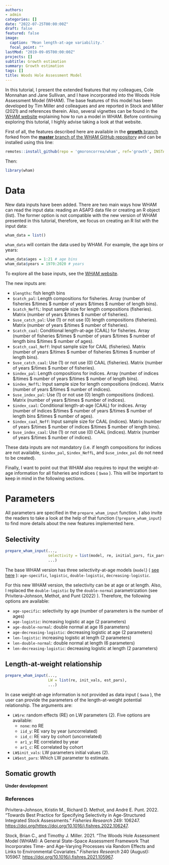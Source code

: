 ```yaml
---
authors:
- admin
categories: []
date: "2022-07-25T00:00:00Z"
draft: false
featured: false
image:
  caption: 'Mean length-at-age variability.'
  focal_point: ""
lastMod: "2019-09-05T00:00:00Z"
projects: []
subtitle: Growth estimation
summary: Growth estimation
tags: []
title: Woods Hole Assessment Model
---
```


In this tutorial, I present the extended features that my colleagues,
Cole Monnahan and Jane Sullivan, and I have incorporated into the Woods
Hole Assessment Model (WHAM). The base features of this model has been
developed by Tim Miller and colleagues and are reported in Stock and
Miller (2021) and references therein. Also, several vignettes can be
found in the [WHAM
website](https://timjmiller.github.io/wham/index.html) explaining how to
run a model in WHAM. Before continuing exploring this tutorial, I highly
advise taking a look at that website.

First of all, the features described here are available in the
[**growth** branch](https://github.com/gmoroncorrea/wham/tree/growth)
forked from the [**master** branch of the WHAM GitHub
repository](https://github.com/timjmiller/wham/) and can be installed
using this line:

``` r
remotes::install_github(repo = 'gmoroncorrea/wham', ref='growth', INSTALL_opts = c("--no-docs", "--no-multiarch", "--no-demo"))
```

Then:

``` r
library(wham)
```

# Data

New data inputs have been added. There are two main ways how WHAM can
read the input data: reading an ASAP3 data file or creating an R object
(list). The former option is not compatible with the new version of WHAM
presented in this tutorial, therefore, we focus on creating an R list
with the input data:

``` r
wham_data = list()
```

`wham_data` will contain the data used by WHAM. For example, the age
bins or years:

``` r
wham_data$ages = 1:21 # age bins
wham_data$years = 1970:2020 # years
```

To explore all the base inputs, see the [WHAM
website](https://timjmiller.github.io/wham/index.html).

The new inputs are:

-   `$lengths`: fish length bins
-   `$catch_pal`: Length compositions for fisheries. Array (number of
    fisheries $/times $ number of years $/times $ number of length
    bins).
-   `$catch_NeffL`: Input sample size for length compositions
    (fisheries). Matrix (number of years $/times $ number of fisheries).
-   `$use_catch_pal`: Use (1) or not use (0) length compositions
    (fisheries). Matrix (number of years $/times $ number of fisheries).
-   `$catch_caal`: Conditional length-at-age (CAAL) for fisheries. Array
    (number of fisheries $/times $ number of years $/times $ number of
    length bins $/times $ number of ages).
-   `$catch_caal_Neff`: Input sample size for CAAL (fisheries). Matrix
    (number of years $/times $ number of fisheries $/times $ number of
    length bins).
-   `$use_catch_caal`: Use (1) or not use (0) CAAL (fisheries). Matrix
    (number of years $/times $ number of fisheries).
-   `$index_pal`: Length compositions for indices. Array (number of
    indices $/times $ number of years $/times $ number of length bins).
-   `$index_NeffL`: Input sample size for length compositions (indices).
    Matrix (number of years $/times $ number of indices).
-   `$use_index_pal`: Use (1) or not use (0) length compositions
    (indices). Matrix (number of years $/times $ number of indices).
-   `$index_caal`: Conditional length-at-age (CAAL) for indices. Array
    (number of indices $/times $ number of years $/times $ number of
    length bins $/times $ number of ages).
-   `$index_caal_Neff`: Input sample size for CAAL (indices). Matrix
    (number of years $/times $ number of indices $/times $ number of
    length bins).
-   `$use_index_caal`: Use (1) or not use (0) CAAL (indices). Matrix
    (number of years $/times $ number of indices).

These data inputs are not mandatory (i.e. if length compositions for
indices are not available, `$index_pal`, `$index_NeffL`, and
`$use_index_pal` do not need to be created).

Finally, I want to point out that WHAM also requires to input the
weight-at-age information for all fisheries and indices ( `$waa` ). This
will be important to keep in mind in the following sections.

# Parameters

All parameters are specified in the `prepare_wham_input` function. I
also invite the readers to take a look at the help of that function
(`?prepare_wham_input`) to find more details about the new features
implemented here.

## Selectivity

``` r
prepare_wham_input(...,
                   selectivity = list(model, re, initial_pars, fix_pars, n_selblocks),
                   ...)
```

The base WHAM version has three selectivity-at-age models (`model`) (
[see
here](https://timjmiller.github.io/wham/articles/ex4_selectivity.html)
): `age-specific`, `logistic`, `double-logistic`, `decreasing-logistic`.

For this new WHAM version, the selectivity can be at age or at length.
Also, I replaced the `double-logistic` by the `double-normal`
parametrization (see Privitera-Johnson, Methot, and Punt (2022) ).
Therefore, the following options are available:

-   `age-specific`: selectivity by age (number of parameters is the
    number of ages)
-   `age-logistic`: increasing logistic at age (2 parameters)
-   `age-double-normal`: double normal at age (6 parameters)
-   `age-decreasing-logistic`: decreasing logistic at age (2 parameters)
-   `len-logistic`: increasing logistic at length (2 parameters)
-   `len-double-normal`: double normal at length (6 parameters)
-   `len-decreasing-logistic`: decreasing logistic at length (2
    parameters)

## Length-at-weight relationship

``` r
prepare_wham_input(...,
                   LW = list(re, init_vals, est_pars),
                   ...)
```

In case weight-at-age information is not provided as data input ( `$waa`
), the user can provide the parameters of the length-at-weight potential
relationship. The arguments are:

-   `LW$re`: random effects (RE) on LW parameters (2). Five options are
    available:
    -   `none`: no RE
    -   `iid_y`: RE vary by year (uncorrelated)
    -   `iid_c`: RE vary by cohort (uncorrelated)
    -   `ar1_y`: RE correlated by year
    -   `ar1_c`: RE correlated by cohort
-   `LW$init_vals`: LW parameters initial values (2).
-   `LW$est_pars`: Which LW parameter to estimate.

## Somatic growth

**Under development**

### References

Privitera-Johnson, Kristin M., Richard D. Methot, and André E. Punt.
2022. “Towards Best Practice for Specifying Selectivity in
Age-Structured Integrated Stock Assessments.” *Fisheries Research* 249:
106247. https://doi.org/<https://doi.org/10.1016/j.fishres.2022.106247>.

Stock, Brian C., and Timothy J. Miller. 2021. “The Woods Hole Assessment
Model (WHAM): A General State-Space Assessment Framework That
Incorporates Time- and Age-Varying Processes via Random Effects and
Links to Environmental Covariates.” *Fisheries Research* 240 (August):
105967. <https://doi.org/10.1016/j.fishres.2021.105967>.
